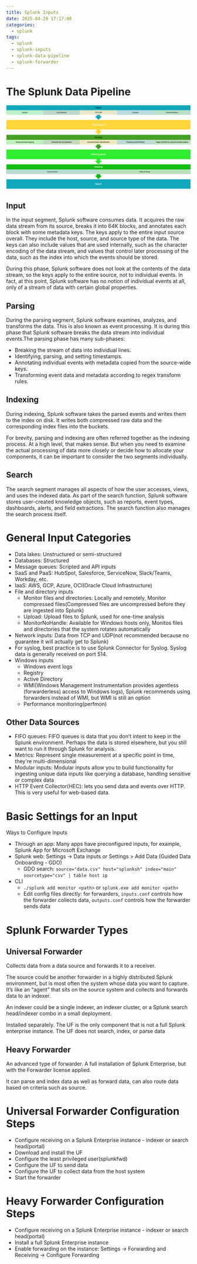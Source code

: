 ```yaml
---
title: Splunk Inputs
date: 2025-04-20 17:17:00
categories:
  - splunk
tags:
  - splunk
  - splunk-inputs
  - splunk-data-pipeline
  - splunk-forwarder
---
```


# The Splunk Data Pipeline

![The Splunk Data Pipeline](./Splunk-Inputs/splunk-data-pipeline.png)

## Input
In the input segment, Splunk software consumes data. It acquires the raw data stream from its source, breaks it into 64K blocks, and annotates each block with some metadata keys. The keys apply to the entire input source overall. They include the host, source, and source type of the data. The keys can also include values that are used internally, such as the character encoding of the data stream, and values that control later processing of the data, such as the index into which the events should be stored.

During this phase, Splunk software does not look at the contents of the data stream, so the keys apply to the entire source, not to individual events. In fact, at this point, Splunk software has no notion of individual events at all, only of a stream of data with certain global properties.

## Parsing
During the parsing segment, Splunk software examines, analyzes, and transforms the data. This is also known as event processing. It is during this phase that Splunk software breaks the data stream into individual events.The parsing phase has many sub-phases:
- Breaking the stream of data into individual lines.
- Identifying, parsing, and setting timestamps.
- Annotating individual events with metadata copied from the source-wide keys.
- Transforming event data and metadata according to regex transform rules.

## Indexing
During indexing, Splunk software takes the parsed events and writes them to the index on disk. It writes both compressed raw data and the corresponding index files into the buckets.

For brevity, parsing and indexing are often referred together as the indexing process. At a high level, that makes sense. But when you need to examine the actual processing of data more closely or decide how to allocate your components, it can be important to consider the two segments individually.

## Search
The search segment manages all aspects of how the user accesses, views, and uses the indexed data. As part of the search function, Splunk software stores user-created knowledge objects, such as reports, event types, dashboards, alerts, and field extractions. The search function also manages the search process itself.

# General Input Categories

- Data lakes: Unstructured or semi-structured
- Databases: Structured
- Message queues: Scripted and API inputs
- SaaS and PaaS: HubSpot, Salesforce, ServiceNow, Slack/Teams, Workday, etc.
- IaaS: AWS, GCP, Azure, OCI(Oracle Cloud Infrastructure)
- File and directory inputs
    - Monitor files and directories: Locally and remotely, Monitor compressed files(Compressed files are uncompressed before they are ingested into Splunk)
    - Upload: Upload files to Splunk, used for one-time analysis
    - MonitorNoHandle: Available for Windows hosts only, Monitos files and directories that the system rotates automatically
- Network inputs: Data from TCP and UDP(not recommended because no guarantee it will actually get to Splunk)
- For syslog, best practice is to use Splunk Connector for Syslog. Syslog data is generally received on port 514.
- Windows inputs
    - Windows event logs
    - Registry
    - Active Directory
    - WMI(Windows Management Instrumentation provides agentless (forwarderless) access to Windows logs), Splunk recommends using forwarders instead of WMI, but WMI is still an option
    - Performance monitoring(perfmon)

## Other Data Sources

- FIFO queues: FIFO queues is data that you don’t intent to keep in the Splunk environment. Perhaps the data is stored elsewhere, but you still want to run it through Splunk for analysis.
- Metrics: Represent single measurement at a specific point in time, they're multi-dimensional
- Modular inputs: Modular inputs allow you to build functionality for ingesting unique data inputs like querying a database, handling sensitive or complex data
- HTTP Event Collector(HEC): lets you send data and events over HTTP. This is very useful for web-based data.

# Basic Settings for an Input

Ways to Configure Inputs

- Through an app: Many apps have preconfigured inputs, for example, Splunk App for Microsoft Exchange
- Splunk web: Settings -> Data inputs or Settings > Add Data (Guided Data Onboarding - GDO)
    - GDO search: `source="data.csv" host="splunksh" index="main" sourcetype="csv" | table host ip`
- CLI
    - `./splunk add monitor <path>` or `splunk.exe add monitor <path>`
    - Edit config files directly: for forwarders, `inputs.conf` controls how the forwarder collects data, `outputs.conf` controls how the forwarder sends data

# Splunk Forwarder Types

## Universal Forwarder

Collects data from a data source and forwards it to a receiver.

The source could be another forwarder in a highly distributed Splunk environment, but is most often the system whose data you want to capture. It’s like an “agent” that sits on the source system and collects and forwards data to an indexer.

An indexer could be a single indexer, an indexer cluster, or a Splunk search head/indexer combo in a small deployment.

Installed separately. The UF is the only component that is not a full Splunk enterprise instance. The UF does not search, index, or parse data

## Heavy Forwarder

An advanced type of forwarder. A full installation of Splunk Enterprise, but with the Forwarder license applied.

It can parse and index data as well as forward data, can also route data based on criteria such as source.


# Universal Forwarder Configuration Steps

- Configure receiving on a Splunk Enterprise instance - indexer or search head(portal)
- Download and install the UF
- Configure the least privileged user(splunkfwd)
- Configure the UF to send data
- Configure the UF to collect data from the host system
- Start the forwarder

# Heavy Forwarder Configuration Steps

- Configure receiving on a Splunk Enterprise instance - indexer or search head(portal)
- Install a full Splunk Enterprise instance
- Enable forwarding on the instance: Settings -> Forwarding and Receiving -> Configure Forwarding
